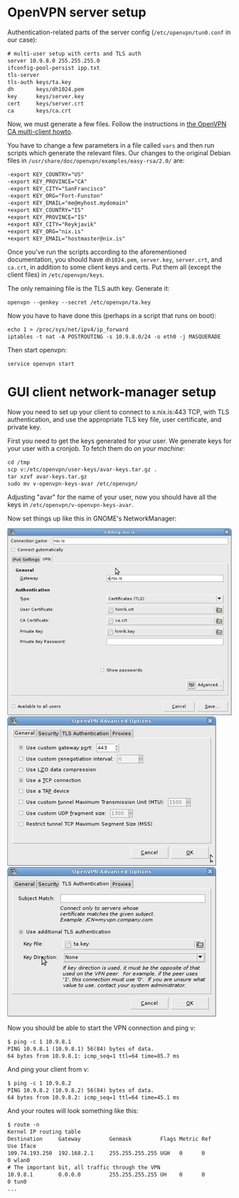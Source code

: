 # OpenVPN server setup

Authentication-related parts of the server config
(`/etc/openvpn/tun0.conf` in our case):

    # multi-user setup with certs and TLS auth
    server 10.9.8.0 255.255.255.0
    ifconfig-pool-persist ipp.txt
    tls-server
    tls-auth keys/ta.key
    dh       keys/dh1024.pem
    key      keys/server.key
    cert     keys/server.crt
    ca       keys/ca.crt

Now, we must generate a few files. Follow the instructions in
[the OpenVPN CA multi-client howto](http://openvpn.net/index.php/open-source/documentation/howto.html#pki).

You have to change a few parameters in a file called `vars` and then
run scripts which generate the relevant files. Our changes to the
original Debian files in
`/usr/share/doc/openvpn/examples/easy-rsa/2.0/` are:

    -export KEY_COUNTRY="US"
    -export KEY_PROVINCE="CA"
    -export KEY_CITY="SanFrancisco"
    -export KEY_ORG="Fort-Funston"
    -export KEY_EMAIL="me@myhost.mydomain"
    +export KEY_COUNTRY="IS"
    +export KEY_PROVINCE="IS"
    +export KEY_CITY="Reykjavik"
    +export KEY_ORG="nix.is"
    +export KEY_EMAIL="hostmaster@nix.is"

Once you've run the scripts according to the aforementioned
documentation, you should have `dh1024.pem`, `server.key`,
`server.crt`, and `ca.crt`, in addition to some client keys and
certs. Put them all (except the client files) in
`/etc/openvpn/keys`.

The only remaining file is the TLS auth key. Generate it:

    openvpn --genkey --secret /etc/openvpn/ta.key

Now you have to have done this (perhaps in a script that runs on
boot):

    echo 1 > /proc/sys/net/ipv4/ip_forward
    iptables -t nat -A POSTROUTING -s 10.9.8.0/24 -o eth0 -j MASQUERADE

Then start openvpn:

    service openvpn start

# GUI client network-manager setup

Now you need to set up your client to connect to x.nix.is:443 TCP, with TLS
authentication, and use the appropriate TLS key file, user certificate, and
private key.

First you need to get the keys generated for your user. We generate
keys for your user with a cronjob. To fetch them do *on your machine*:

    cd /tmp
    scp v:/etc/openvpn/user-keys/avar-keys.tar.gz .
    tar xzvf avar-keys.tar.gz
    sudo mv v-openvpn-keys-avar /etc/openvpn/

Adjusting "avar" for the name of your user, now you should have all
the keys in `/etc/openvpn/v-openvpn-keys-avar`.

Now set things up like this in GNOME's NetworkManager:

![Main VPN screen in NetworkManager](http://github.com/avar/linode-etc/raw/master/openvpn/vpn-networkmanager-main.png)
![Advanced VPN screen in NetworkManager](http://github.com/avar/linode-etc/raw/master/openvpn/vpn-networkmanager-advanced.png)
![TLS auth screen in NetworkManager](http://github.com/avar/linode-etc/raw/master/openvpn/vpn-networkmanager-tls-auth.png)

Now you should be able to start the VPN connection and ping v:

    $ ping -c 1 10.9.8.1
    PING 10.9.8.1 (10.9.8.1) 56(84) bytes of data.
    64 bytes from 10.9.8.1: icmp_seq=1 ttl=64 time=85.7 ms

And ping your client from v:

    $ ping -c 1 10.9.8.2
    PING 10.9.8.2 (10.9.8.2) 56(84) bytes of data.
    64 bytes from 10.9.8.2: icmp_seq=1 ttl=64 time=45.1 ms

And your routes will look something like this:

    $ route -n
    Kernel IP routing table
    Destination     Gateway         Genmask         Flags Metric Ref    Use Iface
    109.74.193.250  192.168.2.1     255.255.255.255 UGH   0      0        0 wlan0
    # The important bit, all traffic through the VPN
    10.9.8.1        0.0.0.0         255.255.255.255 UH    0      0        0 tun0
    ...

